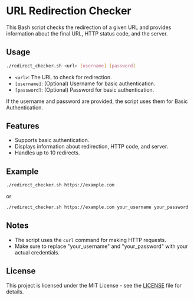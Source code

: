 # URL Redirection Checker

This Bash script checks the redirection of a given URL and provides information about the final URL, HTTP status code, and the server.

## Usage

```bash
./redirect_checker.sh <url> [username] [password]
```

- `<url>`: The URL to check for redirection.
- `[username]`: (Optional) Username for basic authentication.
- `[password]`: (Optional) Password for basic authentication.

If the username and password are provided, the script uses them for Basic Authentication.

## Features

- Supports basic authentication.
- Displays information about redirection, HTTP code, and server.
- Handles up to 10 redirects.

## Example

```bash
./redirect_checker.sh https://example.com
```

or

```bash
./redirect_checker.sh https://example.com your_username your_password
```

## Notes

- The script uses the `curl` command for making HTTP requests.
- Make sure to replace "your_username" and "your_password" with your actual credentials.

## License

This project is licensed under the MIT License - see the [LICENSE](LICENSE) file for details.
